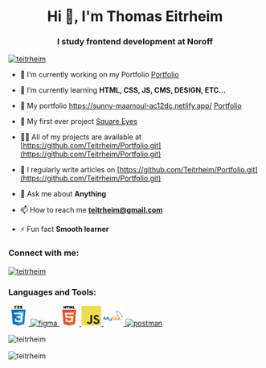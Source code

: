 <h1 align="center">Hi 👋, I'm Thomas Eitrheim</h1>
<h3 align="center">I study frontend development at Noroff</h3>

<p align="left"> <a href="https://github.com/ryo-ma/github-profile-trophy"><img src="https://github-profile-trophy.vercel.app/?username=teitrheim" alt="teitrheim" /></a> </p>

- 🔭 I’m currently working on my Portfolio [Portfolio](https://github.com/Teitrheim/Portfolio.git)

- 🌱 I’m currently learning **HTML, CSS, JS, CMS, DESIGN, ETC...**

- 👯 My portfolio https://sunny-maamoul-ac12dc.netlify.app/ [Portfolio](https://github.com/Teitrheim/Portfolio.git)

- 🤝 My first ever project [Square Eyes](https://exquisite-pegasus-a5a0d4.netlify.app/)

- 👨‍💻 All of my projects are available at [https://github.com/Teitrheim/Portfolio.git](https://github.com/Teitrheim/Portfolio.git)

- 📝 I regularly write articles on [https://github.com/Teitrheim/Portfolio.git](https://github.com/Teitrheim/Portfolio.git)

- 💬 Ask me about **Anything**

- 📫 How to reach me **teitrheim@gmail.com**

- ⚡ Fun fact **Smooth learner**

<h3 align="left">Connect with me:</h3>
<p align="left">
<a href="https://linkedin.com/in/teitrheim" target="blank"><img align="center" src="https://raw.githubusercontent.com/rahuldkjain/github-profile-readme-generator/master/src/images/icons/Social/linked-in-alt.svg" alt="teitrheim" height="30" width="40" /></a>
</p>

<h3 align="left">Languages and Tools:</h3>
<p align="left"> <a href="https://www.w3schools.com/css/" target="_blank" rel="noreferrer"> <img src="https://raw.githubusercontent.com/devicons/devicon/master/icons/css3/css3-original-wordmark.svg" alt="css3" width="40" height="40"/> </a> <a href="https://www.figma.com/" target="_blank" rel="noreferrer"> <img src="https://www.vectorlogo.zone/logos/figma/figma-icon.svg" alt="figma" width="40" height="40"/> </a> <a href="https://www.w3.org/html/" target="_blank" rel="noreferrer"> <img src="https://raw.githubusercontent.com/devicons/devicon/master/icons/html5/html5-original-wordmark.svg" alt="html5" width="40" height="40"/> </a> <a href="https://developer.mozilla.org/en-US/docs/Web/JavaScript" target="_blank" rel="noreferrer"> <img src="https://raw.githubusercontent.com/devicons/devicon/master/icons/javascript/javascript-original.svg" alt="javascript" width="40" height="40"/> </a> <a href="https://www.mysql.com/" target="_blank" rel="noreferrer"> <img src="https://raw.githubusercontent.com/devicons/devicon/master/icons/mysql/mysql-original-wordmark.svg" alt="mysql" width="40" height="40"/> </a> <a href="https://postman.com" target="_blank" rel="noreferrer"> <img src="https://www.vectorlogo.zone/logos/getpostman/getpostman-icon.svg" alt="postman" width="40" height="40"/> </a> </p>

<p><img align="center" src="https://github-readme-stats.vercel.app/api/top-langs?username=teitrheim&show_icons=true&locale=en&layout=compact" alt="teitrheim" /></p>

<p><img align="center" src="https://github-readme-streak-stats.herokuapp.com/?user=teitrheim&" alt="teitrheim" /></p>
